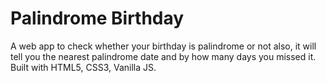 # Palindrome Birthday

A web app to check whether your birthday is palindrome or not also, it will tell you the nearest palindrome date and by how many days you missed it. Built with HTML5, CSS3, Vanilla JS. 
 
